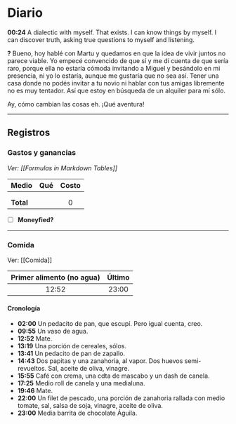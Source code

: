 # Diario
**00:24** A dialectic with myself. That exists. I can know things by myself. I can discover truth, asking true questions to myself and listening.

**?** Bueno, hoy hablé con Martu y quedamos en que la idea de vivir juntos no parece viable. Yo empecé convencido de que sí y me dí cuenta de que sería raro, porque ella no estaría cómoda invitando a Miguel y besándolo en mi presencia, ni yo lo estaría, aunque me gustaría que no sea así. Tener una casa donde no podés invitar a tu novio ni hablar con tus amigas libremente no es muy tentador. Así que estoy en búsqueda de un alquiler para mí sólo.

Ay, cómo cambian las cosas eh. ¡Qué aventura!

---
## Registros
### Gastos y ganancias
*Ver: [[Formulas in Markdown Tables]]*

| Medio     | Qué | Costo |
| --------- |:--- |:-----:|
|           |     |       |
|           |     |       |
| **Total** |     |   0   |
<!-- TBLFM: @>$3=sum(@I..@-1) -->

- [ ] **Moneyfied?**

---
### Comida
Ver: [[Comida]]

| Primer alimento (no agua) | Último |
|:-------------------------:|:------:|
|           12:52           | 23:00       |

#### Cronología
- **02:00** Un pedacito de pan, que escupí. Pero igual cuenta, creo.
- **09:55** Un vaso de agua. 
- **12:52** Mate. 
- **13:19** Una porción de cereales, sólos.
- **13:41** Un pedacito de pan de zapallo.
- **14:43** Dos papitas y una zanahoria, al vapor. Dos huevos semi-revueltos. Sal, aceite de oliva, vinagre.
- **15:55** Café con crema, una cdta de mascabo y un dash de canela.
- **17:25** Medio roll de canela y una medialuna.
- **19:46** Mate.
- **22:00** Un filet de pescado, una porción de zanahoria rallada con medio tomate, sal, salsa de soja, vinagre, aceite de oliva.
- **23:00** Media barrita de chocolate Águila.
